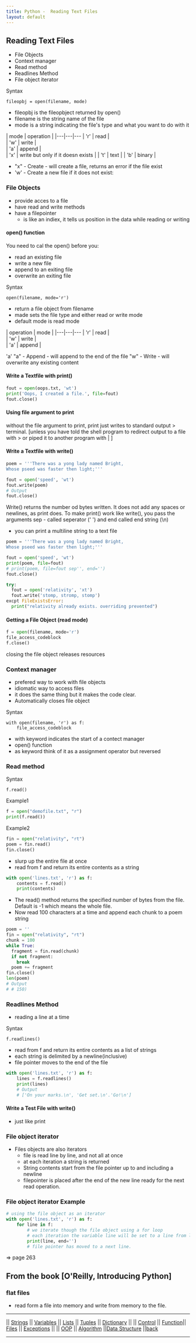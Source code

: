 ```yaml
---
title: Python -  Reading Text Files 
layout: default
---
```


## Reading Text Files

* File Objects
* Context manager
* Read method
* Readlines Method
* File object iterator

Syntax

```text
fileopbj = open(filename, mode)
```

* fileopbj is the fileopbject returned by open()
* filename is the string name of the file
* mode is a string indicating the file's type and what you want to do with it

| mode | operation | 
|---|---|---
| 'r' | read |  
| 'w' | write |  
| 'a' | append |  
| 'x' | write but only if it doesn exists |
| 't' | text |
| 'b' | binary |

* "x" - Create - will create a file, returns an error if the file exist
* 'w' - Create a new file if it does not exist:

### File Objects

* provide acces to a file
* have read and write methods
* have a filepointer
  * is like an indiex, it tells us position in the data while reading or writing

#### open() function

You need to cal the open() before you:

* read an existing file
* write a new file
* append to an exiting file
* overwrite an exiting file

Syntax

```text
open(filename, mode='r')
```

* return a file object from filename
* made sets the file type and either read or write mode
* default mode is read mode

| operation | mode | 
|---|---|---
| 'r' | read |  
| 'w' | write |  
| 'a' | append |  

'a' "a" - Append - will append to the end of the file
"w" - Write - will overwrite any existing content

#### Write a Textfile with print()

```python
fout = open(oops.txt, 'wt')
print('Oops, I created a file.', file=fout)
fout.close()
```

#### Using file argument to print

without the file argument to print, print just writes to standard output > terminal.
[unless you have told the shell program to redirect output to a file with > or piped it to another program with | ]

#### Write a Textfile with write()

```python
poem = '''There was a yong lady named Bright, 
Whose pseed was faster then light;'''

fout = open('speed', 'wt')
fout.write(poem)
# Output
fout.close()
```

Write() returns the number od bytes written. It does not add any spaces or newlines, as print does.
To make print() work like write(), you pass the arguments sep - called seperator (' ') and end called end string (\n)

* you can print a multiline string to a text file

```python
poem = '''There was a yong lady named Bright, 
Whose pseed was faster then light;'''

fout = open('speed', 'wt')
print(poem, file=fout)
# print(poem, file=fout sep'', end='')
fout.close()
```

```python
try:
  fout = open('relativity', 'xt')
  fout.write('stomp, stromp, stomp')
excpt FileExistsError:
  print("relativity already exists. overriding prevented")
```

#### Getting a File Object (read mode)

```python
f = open(filename, mode='r')
file_access_codeblock
f.close()
```

closing the file object releases resources

### Context manager

* prefered way to work with file objects
* idiomatic way to access files
* it does the same thing but it makes the code clear.
* Automatically closes file object

Syntax

```text
with open(filename, 'r') as f:
    file_access_codeblock
```

* with keyword indicates the start of a contect manager
* open() function
* as keyword think of it as a assignment operator but reversed

### Read method

Syntax

```text
f.read()
```

Example1

```python
f = open("demofile.txt", "r")
print(f.read())
```

Example2

```python
fin = open("relativity", "rt")
poem = fin.read()
fin.close()
```

* slurp up the entire file at once 
* read from f and return its entire contents as a string

```python
with open('lines.txt', 'r') as f: 
    contents = f.read()
    print(contents)
```

* The read() method returns the specified number of bytes from the file. Default is -1 which means the whole file.
* Now read 100 characters at a time and append each chunk to a poem string

```python
poem = ''
fin = open("relativity", "rt")
chunk = 100
while True: 
  fragment = fin.read(chunk)
  if not fragment: 
    break
  poem += fragment
fin.close()
len(poem)
# Output
# # 150)
```

### Readlines Method

* reading a line at a time

Syntax

```text
f.readlines()
```

* read from f and return its entire contents as a list of strings
* each string is delimited by a newline(inclusive)
* file pointer moves to the end of the file

```python
with open('lines.txt', 'r') as f: 
    lines = f.readlines()
    print(lines)
    # Output
    # ['On your marks.\n', 'Get set.\n'.'Go!\n']
``` 

#### Write a Test File with write()

* just like print 

### File object iterator

* Files objects are also iterators
  * file is read line by line, and not all at once
  * at each iteration a string is returned
  * String contents start from the file pointer up to and including a newline
  * filepointer is placed after the end of the new line ready for the next read operation.

### File object iterator Example  

```python
# using the file object as an iterator
with open('lines.txt', 'r') as f: 
    for line in f:
        # we iterate though the file object using a for loop
        # each iteration the variable line will be set to a line from lines.txt
        print(line, end='')
        # file pointer has moved to a next line.
```
=> page 263


## From the book [O'Reilly, Introducing Python]

### flat files

* read form a file into memory and write from memory to the file.

---

  || [Strings](./strings.html) || [Variables](./variables.html) || [Lists](./lists.html) || [Tuples](./tuples.html) || [Dictionary](./dictionary.html) ||
|| [Control](./control.html) || [Function](./function.html)|| [Files](./files.html) || [Exceptions](./exceptions.html) ||
|| [OOP](./oop.html) || [Algorithm](./algorithm.html) ||[Data Structure](./datastructure.html) ||[back](./index.html)

---
